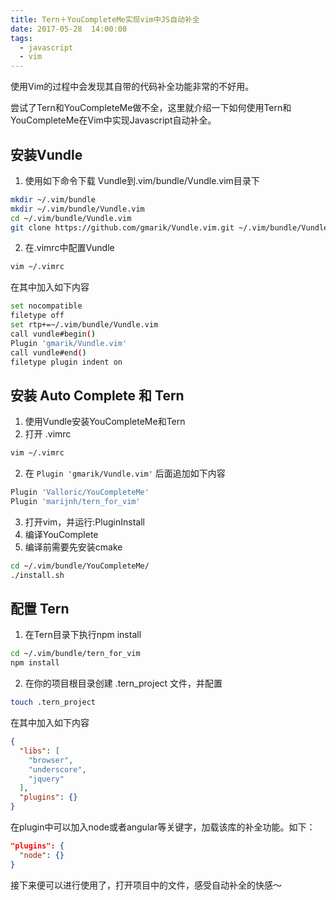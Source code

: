 ```yaml
---
title: Tern＋YouCompleteMe实现vim中JS自动补全
date: 2017-05-28  14:00:00
tags:
  - javascript
  - vim
---
```

使用Vim的过程中会发现其自带的代码补全功能非常的不好用。

尝试了Tern和YouCompleteMe做不全，这里就介绍一下如何使用Tern和YouCompleteMe在Vim中实现Javascript自动补全。

## 安装Vundle

1. 使用如下命令下载 Vundle到.vim/bundle/Vundle.vim目录下
```bash
mkdir ~/.vim/bundle
mkdir ~/.vim/bundle/Vundle.vim
cd ~/.vim/bundle/Vundle.vim
git clone https://github.com/gmarik/Vundle.vim.git ~/.vim/bundle/Vundle.vim
```
2. 在.vimrc中配置Vundle
```bash
vim ~/.vimrc
```
在其中加入如下内容
```bash
set nocompatible
filetype off
set rtp+=~/.vim/bundle/Vundle.vim
call vundle#begin()
Plugin 'gmarik/Vundle.vim'
call vundle#end()
filetype plugin indent on
```

## 安装 Auto Complete 和 Tern

1. 使用Vundle安装YouCompleteMe和Tern
  1. 打开 .vimrc
``` bash
vim ~/.vimrc
```
  2. 在 `Plugin 'gmarik/Vundle.vim'` 后面追加如下内容
```bash
Plugin 'Valloric/YouCompleteMe'
Plugin 'marijnh/tern_for_vim'
```
  3. 打开vim，并运行:PluginInstall
2. 编译YouComplete
  1. 编译前需要先安装cmake
```bash
cd ~/.vim/bundle/YouCompleteMe/
./install.sh
```

## 配置 Tern

1. 在Tern目录下执行npm install
```bash
cd ~/.vim/bundle/tern_for_vim
npm install
```
2. 在你的项目根目录创建 .tern_project 文件，并配置
```bash
touch .tern_project
```
在其中加入如下内容
```json
{
  "libs": [
    "browser",
    "underscore",
    "jquery"
  ],
  "plugins": {}
}
```
在plugin中可以加入node或者angular等关键字，加载该库的补全功能。如下：
```json
"plugins": {
  "node": {}
}
```
接下来便可以进行使用了，打开项目中的文件，感受自动补全的快感～